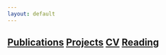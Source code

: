 ```yaml
---
layout: default
---
```



## [Publications](./publications-page.html) [Projects](./publications-page.html) [CV](./publications-page.html) [Reading](./publications-page.html)


